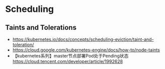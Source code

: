 # Scheduling

## Taints and Tolerations
- https://kubernetes.io/docs/concepts/scheduling-eviction/taint-and-toleration/
- https://cloud.google.com/kubernetes-engine/docs/how-to/node-taints
- 【kubernetes系列】master节点部署Pod处于Pending状态 https://cloud.tencent.com/developer/article/1992628
